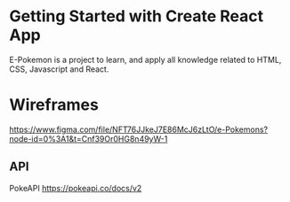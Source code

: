 # Getting Started with Create React App

E-Pokemon is a project to learn, and apply all knowledge related to HTML, CSS, Javascript and React.

# Wireframes

https://www.figma.com/file/NFT76JJkeJ7E86McJ6zLtO/e-Pokemons?node-id=0%3A1&t=Cnf39Or0HG8n49yW-1

## API

PokeAPI https://pokeapi.co/docs/v2